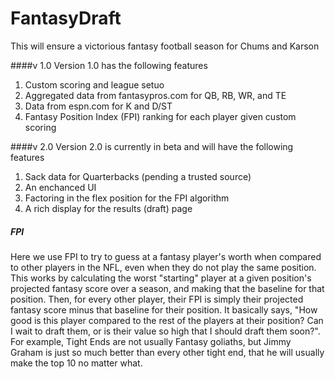 FantasyDraft
============

This will ensure a victorious fantasy football season for Chums and Karson


####v 1.0
Version 1.0 has the following features
1. Custom scoring and league setuo
2. Aggregated data from fantasypros.com for QB, RB, WR, and TE
3. Data from espn.com for K and D/ST
4. Fantasy Position Index (FPI) ranking for each player given custom scoring


####v 2.0
Version 2.0 is currently in beta and will have the following features
1. Sack data for Quarterbacks (pending a trusted source)
2. An enchanced UI
3. Factoring in the flex position for the FPI algorithm
4. A rich display for the results (draft) page



##### FPI
Here we use FPI to try to guess at a fantasy player's worth when compared to 
other players in the NFL, even when they do not play the same position. This
works by calculating the worst "starting" player at a given position's projected
fantasy score over a season, and making that the baseline for that position. 
Then, for every other player, their FPI is simply their projected fantasy 
score minus that baseline for their position. It basically says, "How good
is this player compared to the rest of the players at their position? Can I 
wait to draft them, or is their value so high that I should draft them soon?".
For example, Tight Ends are not usually Fantasy goliaths, but Jimmy Graham
is just so much better than every other tight end, that he will usually make
the top 10 no matter what. 

